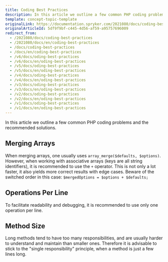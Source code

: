 ```yaml
---
title: Coding Best Practices
description: In this article we outline a few common PHP coding problems and the recommended solutions.
template: concept-topic-template
originalLink: https://documentation.spryker.com/2021080/docs/coding-best-practices
originalArticleId: 5df9f9bf-c445-4d56-af59-a95757696009
redirect_from:
  - /2021080/docs/coding-best-practices
  - /2021080/docs/en/coding-best-practices
  - /docs/coding-best-practices
  - /docs/en/coding-best-practices
  - /v6/docs/oding-best-practices
  - /v6/docs/en/oding-best-practices  
  - /v5/docs/oding-best-practices
  - /v5/docs/en/oding-best-practices  
  - /v4/docs/oding-best-practices
  - /v4/docs/en/oding-best-practices  
  - /v3/docs/oding-best-practices
  - /v3/docs/en/oding-best-practices  
  - /v2/docs/oding-best-practices
  - /v2/docs/en/oding-best-practices  
  - /v1/docs/oding-best-practices
  - /v1/docs/en/oding-best-practices
---
```


In this article we outline a few common PHP coding problems and the recommended solutions.

## Merging Arrays

When merging arrays, one usually uses `array_merge($defaults, $options)`. However, when working with associative arrays (keys are all string identifiers), it is recommended to use the `+` operator. This is not only a lot faster, it also yields more correct results with edge cases. Beware of the switched order in this case: `$mergedOptions = $options + $defaults;`

## Operations Per Line

To facilitate readability and debugging, it is recommended to use only one operation per line.

## Method Size

Long methods tend to have too many responsibilities, and are usually harder to understand and maintain than smaller ones. Therefore it is advisable to stick to the "single responsibility" principle, when a method is just a few lines long.



<!-- Last review date: Nov. 22nd, 2017--  by Mark Scherer -->
